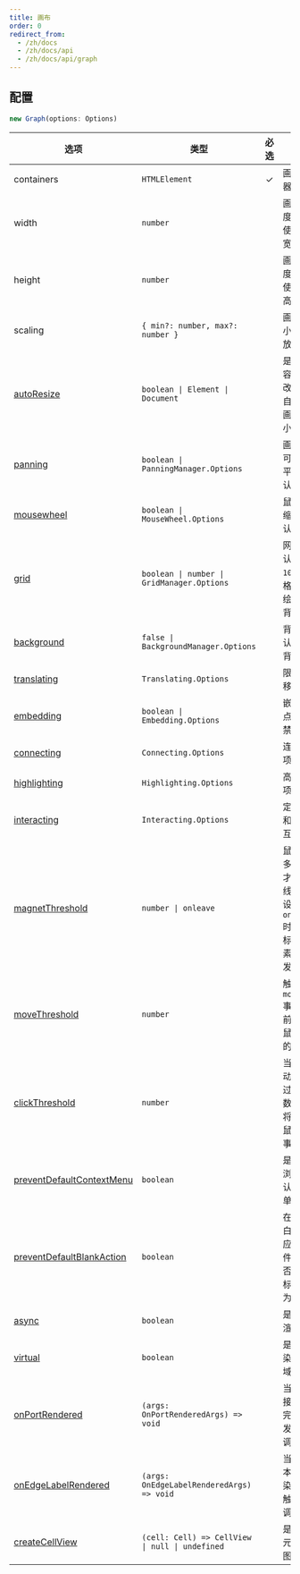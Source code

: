 ```yaml
---
title: 画布
order: 0
redirect_from:
  - /zh/docs
  - /zh/docs/api
  - /zh/docs/api/graph
---
```


## 配置

```ts
new Graph(options: Options)
```

| 选项                                                                           | 类型                                            | 必选 | 描述                                                                            | 默认值                        |
|--------------------------------------------------------------------------------|-------------------------------------------------|:----:|-------------------------------------------------------------------------------|-------------------------------|
| containers                                                                     | `HTMLElement`                                   |  ✓   | 画布的容器。                                                                     |                               |
| width                                                                          | `number`                                        |      | 画布宽度，默认使用容器宽度。                                                      | -                             |
| height                                                                         | `number`                                        |      | 画布高度，默认使用容器高度。                                                      | -                             |
| scaling                                                                        | `{ min?: number, max?: number }`                |      | 画布的最小最大缩放级别。                                                         | `{ min: 0.01, max: 16 }`      |
| [autoResize](/zh/docs/tutorial/basic/graph#画布大小)                           | `boolean \| Element \| Document`                |      | 是否监听容器大小改变，并自动更新画布大小。                                        | `false`                       |
| [panning](/zh/docs/api/graph/panning)                                          | `boolean \| PanningManager.Options`             |      | 画布是否可以拖拽平移，默认禁用。                                                  | `false`                       |
| [mousewheel](/zh/docs/api/graph/mousewheel)                                    | `boolean \| MouseWheel.Options`                 |      | 鼠标滚轮缩放，默认禁用。                                                          | `false`                       |
| [grid](/zh/docs/api/graph/grid)                                                | `boolean \| number \| GridManager.Options`      |      | 网格，默认使用 `10px` 的网格，但不绘制网格背景。                                   | `false`                       |
| [background](/zh/docs/api/graph/background)                                    | `false \| BackgroundManager.Options`            |      | 背景，默认不绘制背景。                                                            | `false`                       |
| [translating](/zh/docs/api/interacting/interaction#移动范围)                   | `Translating.Options`                           |      | 限制节点移动。                                                                   | `{ restrict: false }`         |
| [embedding](/zh/docs/api/interacting/interaction#组合)                         | `boolean \| Embedding.Options`                  |      | 嵌套节点，默认禁用。                                                              | `false`                       |
| [connecting](/zh/docs/api/interacting/interaction#connecting)                  | `Connecting.Options`                            |      | 连线选项。                                                                       | `{ snap: false, ... }`        |
| [highlighting](/zh/docs/api/interacting/interaction#高亮)                      | `Highlighting.Options`                          |      | 高亮选项。                                                                       | `{...}`                       |
| [interacting](/zh/docs/api/interacting/interaction#限制)                       | `Interacting.Options`                           |      | 定制节点和边的交互行为。                                                         | `{ edgeLabelMovable: false }` |
| [magnetThreshold](/zh/docs/api/graph/view#magnetthreshold)                     | `number \| onleave`                             |      | 鼠标移动多少次后才触发连线，或者设置为 `onleave` 时表示鼠标移出元素时才触发连线。 | `0`                           |
| [moveThreshold](/zh/docs/api/graph/view#movethreshold)                         | `number`                                        |      | 触发 `mousemove` 事件之前，允许鼠标移动的次数。                                   | `0`                           |
| [clickThreshold](/zh/docs/api/graph/view#clickthreshold)                       | `number`                                        |      | 当鼠标移动次数超过指定的数字时，将不触发鼠标点击事件。                            | `0`                           |
| [preventDefaultContextMenu](/zh/docs/api/graph/view#preventdefaultcontextmenu) | `boolean`                                       |      | 是否禁用浏览器默认右键菜单。                                                     | `true`                        |
| [preventDefaultBlankAction](/zh/docs/api/graph/view#preventdefaultblankaction) | `boolean`                                       |      | 在画布空白位置响应鼠标事件时，是否禁用鼠标默认行为。                              | `true`                        |
| [async](/zh/docs/api/graph/view#async)                                         | `boolean`                                       |      | 是否异步渲染                                                                    | `true`                        |
| [virtual](/zh/docs/api/graph/view#virtual)                                     | `boolean`                                       |      | 是否只渲染可视区域内容                                                          | `false`                       |
| [onPortRendered](/zh/docs/api/graph/view#onportrendered)                       | `(args: OnPortRenderedArgs) => void`            |      | 当某个连接桩渲染完成时触发的回调。                                               | -                             |
| [onEdgeLabelRendered](/zh/docs/api/graph/view#onedgelabelrendered)             | `(args: OnEdgeLabelRenderedArgs) => void`       |      | 当边的文本标签渲染完成时触发的回调。                                             | -                             |
| [createCellView](/zh/docs/api/graph/view#createcellview)                       | `(cell: Cell) => CellView \| null \| undefined` |      | 是自定义元素的视图。                                                             | -                             |
